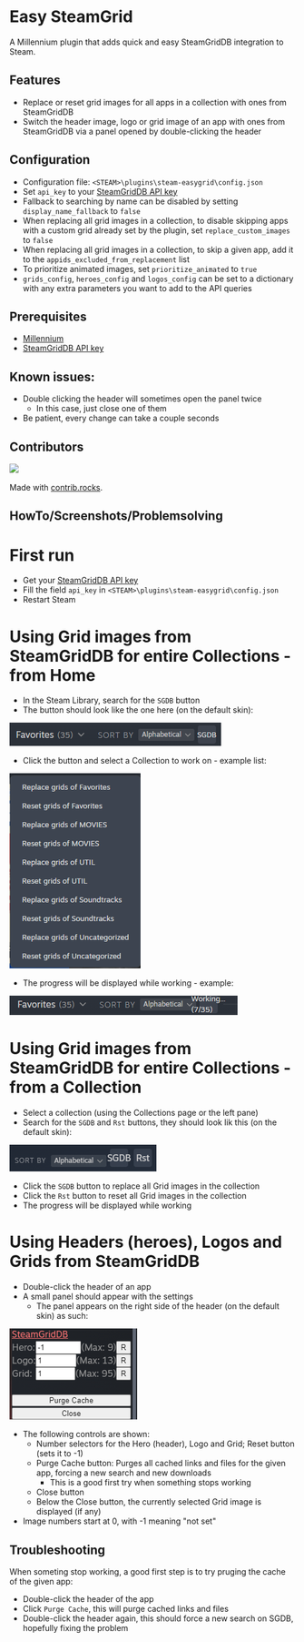 # Easy SteamGrid

A Millennium plugin that adds quick and easy SteamGridDB integration to Steam.

## Features
- Replace or reset grid images for all apps in a collection with ones from SteamGridDB
- Switch the header image, logo or grid image of an app with ones from SteamGridDB via a panel opened by double-clicking the header

## Configuration
- Configuration file: `<STEAM>\plugins\steam-easygrid\config.json`
- Set `api_key` to your [SteamGridDB API key](https://www.steamgriddb.com/profile/preferences/api)
- Fallback to searching by name can be disabled by setting `display_name_fallback` to `false`
- When replacing all grid images in a collection, to disable skipping apps with a custom grid already set by the plugin, set `replace_custom_images` to `false`
- When replacing all grid images in a collection, to skip a given app, add it to the `appids_excluded_from_replacement` list
- To prioritize animated images, set `prioritize_animated` to `true`
- `grids_config`, `heroes_config` and `logos_config` can be set to a dictionary with any extra parameters you want to add to the API queries

## Prerequisites
- [Millennium](https://steambrew.app/)
- [SteamGridDB API key](https://www.steamgriddb.com/profile/preferences/api)

## Known issues:
- Double clicking the header will sometimes open the panel twice
    - In this case, just close one of them
- Be patient, every change can take a couple seconds

## Contributors

<a href="https://github.com/luthor112/steam-easygrid/graphs/contributors">
  <img src="https://contrib.rocks/image?repo=luthor112/steam-easygrid" />
</a>

Made with [contrib.rocks](https://contrib.rocks).

## HowTo/Screenshots/Problemsolving

# First run

- Get your [SteamGridDB API key](https://www.steamgriddb.com/profile/preferences/api)
- Fill the field `api_key` in `<STEAM>\plugins\steam-easygrid\config.json`
- Restart Steam

# Using Grid images from SteamGridDB for entire Collections - from Home

- In the Steam Library, search for the `SGDB` button
- The button should look like the one here (on the default skin):

![SGDB button](screenshots/sgdb-button.png)

- Click the button and select a Collection to work on - example list:

![Example collection list](screenshots/sgdb-collections.png)

- The progress will be displayed while working - example:

![Searching for Grid images](screenshots/grid-working.png)

# Using Grid images from SteamGridDB for entire Collections - from a Collection

- Select a collection (using the Collections page or the left pane)
- Search for the `SGDB` and `Rst` buttons, they should look lik this (on the default skin):

![SGDB and Rst buttons](screenshots/sgdb-coll-buttons.png)

- Click the `SGDB` button to replace all Grid images in the collection
- Click the `Rst` button to reset all Grid images in the collection
- The progress will be displayed while working

# Using Headers (heroes), Logos and Grids from SteamGridDB

- Double-click the header of an app
- A small panel should appear with the settings
    - The panel appears on the right side of the header (on the default skin) as such:

![Settings panel](screenshots/header-panel.png)

- The following controls are shown:
    - Number selectors for the Hero (header), Logo and Grid; Reset button (sets it to -1)
    - Purge Cache button: Purges all cached links and files for the given app, forcing a new search and new downloads
        - This is a good first try when something stops working
    - Close button
    - Below the Close button, the currently selected Grid image is displayed (if any)
- Image numbers start at 0, with -1 meaning "not set"

## Troubleshooting

When someting stop working, a good first step is to try pruging the cache of the given app:
- Double-click the header of the app
- Click `Purge Cache`, this will purge cached links and files
- Double-click the header again, this should force a new search on SGDB, hopefully fixing the problem